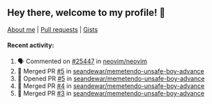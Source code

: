 ## Hey there, welcome to my profile! 👋

[About me](https://seandewar.github.io/)
 | [Pull requests](https://github.com/search?p=1&q=author%3Aseandewar+is%3Apr)
 | [Gists](https://gist.github.com/seandewar)

#### Recent activity:

<!--START_SECTION:activity-->
1. 🗣 Commented on [#25447](https://github.com/neovim/neovim/issues/25447#issuecomment-1741857046) in [neovim/neovim](https://github.com/neovim/neovim)
2. 🎉 Merged PR [#5](https://github.com/seandewar/memetendo-unsafe-boy-advance/pull/5) in [seandewar/memetendo-unsafe-boy-advance](https://github.com/seandewar/memetendo-unsafe-boy-advance)
3. 💪 Opened PR [#5](https://github.com/seandewar/memetendo-unsafe-boy-advance/pull/5) in [seandewar/memetendo-unsafe-boy-advance](https://github.com/seandewar/memetendo-unsafe-boy-advance)
4. 🎉 Merged PR [#4](https://github.com/seandewar/memetendo-unsafe-boy-advance/pull/4) in [seandewar/memetendo-unsafe-boy-advance](https://github.com/seandewar/memetendo-unsafe-boy-advance)
5. 🎉 Merged PR [#3](https://github.com/seandewar/memetendo-unsafe-boy-advance/pull/3) in [seandewar/memetendo-unsafe-boy-advance](https://github.com/seandewar/memetendo-unsafe-boy-advance)
<!--END_SECTION:activity-->
